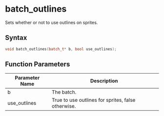 # batch_outlines

Sets whether or not to use outlines on sprites.

## Syntax

```cpp
void batch_outlines(batch_t* b, bool use_outlines);
```

## Function Parameters

Parameter Name | Description
--- | ---
b | The batch.
use_outlines | True to use outlines for sprites, false otherwise.

